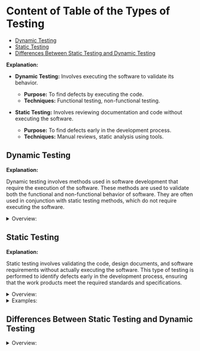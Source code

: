 <!-- markdownlint-disable MD033 -->

# Content of Table of the Types of Testing

- [Dynamic Testing](#dynamic-testing)
- [Static Testing](#static-testing)
- [Differences Between Static Testing and Dynamic Testing](#differences-between-static-testing-and-dynamic-testing)

**Explanation:**

- **Dynamic Testing:** Involves executing the software to validate its behavior.
  - **Purpose:** To find defects by executing the code.
  - **Techniques:** Functional testing, non-functional testing.

- **Static Testing:** Involves reviewing documentation and code without executing the software.
  - **Purpose:** To find defects early in the development process.
  - **Techniques:** Manual reviews, static analysis using tools.

## Dynamic Testing

**Explanation:**

Dynamic testing involves methods used in software development that require the execution of the software. These methods are used to validate both the functional and non-functional behavior of software. They are often used in conjunction with static testing methods, which do not require executing the software.

<details>
    <summary>Overview:</summary>

- **Functional Testing**

  **Explanation:**

  Functional testing is performed to verify that each function of the software application behaves as specified in the requirement document.

  <details>
      <summary>Overview:</summary>

  - **Unit Testing:** Involves testing individual components of the software. This is usually done by the developers themselves.
    - **Defects Found:** Logic errors, calculation mistakes, boundary issues, and data handling problems.

  - **Integration Testing:** Involves testing the interaction between different software modules.
    - **Defects Found:** Interface mismatches, data flow issues, integration logic errors.

  - **System Testing:** Involves testing the entire system as a whole to check the requirements.
    - **Defects Found:** System-level functional issues, end-to-end functional issues.

  - **Acceptance Testing:** The final level of testing to verify if the system meets the customer requirements.
    - **Defects Found:** Requirement mismatches, missing functionality, compliance issues.

  </details>

- **Non-functional Testing**

  **Explanation:**

  Non-functional testing is performed to check the non-functional aspects of a software application. It focuses on how the system performs rather than specific behaviors.

  <details>
      <summary>Overview:</summary>

  - **Performance Testing:** Checks how a system performs under a particular load.
    - **Defects Found:** Performance issues, slow response times, resource utilization issues.
  - **Usability Testing:** Checks the user-friendliness of the software to improve better user-experience.
    - **Defects Found:** Poor navigation, confusing user interface, accessibility issues.
  - **Security Testing (Penetration Testing):** Checks if the system is secure from external threats and vulnerabilities.
  - **Defects Found:** SQL injection, cross-site scripting (XSS), unauthorized access.
  - **Compatibility Testing:** Ensures that the software can run in different environments (different hardware, operating systems, browsers).
    - **Defects Found:** Rendering issues, functionality issues on specific platforms, browser compatibility issues.

</details>

## Static Testing

**Explanation:**

Static testing involves validating the code, design documents, and software requirements without actually executing the software. This type of testing is performed to identify defects early in the development process, ensuring that the work products meet the required standards and specifications.

<details>
    <summary>Overview:</summary>

1. **Early Detection of Defects**: Identifies potential quality issues before they become significant problems.

2. **Improved Understanding**: Helps the development team understand what they are building and ensures alignment with stakeholders' expectations.

3. **Cost and Time Savings**: Reduces the cost and effort required to fix defects by addressing them early.

4. **Enhanced Collaboration**: Promotes better collaboration between the development team and stakeholders.

5. **Quality Evaluation**: Provides the ability to evaluate the quality of work products and build confidence in them.

</details>

<details>
    <summary>Examples:</summary>

1. **Requirement Defects:**
    - **Inconsistencies:** One part of the requirements document states that the system should support up to 1000 concurrent users, while another part states that it should support up to 500 concurrent users.
    - **Ambiguities:** The requirement states, "The system should be fast." This is ambiguous because "fast" is not defined in measurable terms.
    - **Contradictions:** One requirement states that the user must be at least 18 years old to register, while another requirement states that users must be at least 21 years old to register.
    - **Omissions:** The requirements document specifies the need for user authentication but does not mention how password recovery should be handled.
    - **Inaccuracies:** The requirement states that the system should use a specific version of a software library that is no longer supported or available.
    - **Duplications:** The requirement "The system should generate monthly reports" is mentioned in multiple sections of the document, leading to potential confusion and redundancy.

2. **Design Defects:**
    - **Inefficient database structures:** The database design includes a single table with hundreds of columns, leading to slow query performance and difficulty in maintaining the database. A more efficient design would normalize the data into multiple related tables.
    - **Poor modularization:** The system's codebase is structured as a single monolithic application with tightly coupled components, making it difficult to maintain, test, and extend. A better approach would be to refactor the code into smaller, loosely coupled modules or services.

3. **Coding Defects:**
    - **Variables with undefined values:** A variable `total` is used in a calculation before it has been assigned a value, leading to unpredictable results.
    - **Undeclared variables:** A variable `count` is used in the code without being declared, causing a runtime error.
    - **Unreachable or duplicated code:** A block of code is placed after a return statement, making it unreachable.
    - **Excessive code complexity:** A method contains deeply nested loops and conditionals, making it difficult to understand and maintain.

4. **Coding Standards:**
    - **Lack of adherence to naming conventions:** Variables and methods are named inconsistently, making the code harder to read and maintain.
    - **Deviation from coding standards:** The code does not follow the project's established coding standards, such as indentation, spacing, or brace placement.

5. **Interface Defects:**
    - **Mismatching:** Numbers, types, or order of parameters between calling and called structures

6. **Security Vulnerabilities:**
    - **SQL Injection:** SQL injection occurs when an attacker is able to insert or manipulate SQL queries in an application's input fields. This can allow the attacker to execute arbitrary SQL commands, potentially gaining unauthorized access to the database, retrieving sensitive information, or modifying/deleting data.

7. **Test Basis Coverage and Traceability:**
    - **Gaps or inaccuracies between test cases and acceptance criteria:**  A test case is written to verify a feature, but it does not fully cover the acceptance criteria specified in the requirements.
    - **Missing tests for specific requirements:** A requirement specifies a feature, but there are no test cases written to verify that feature.

</details>

## Differences Between Static Testing and Dynamic Testing

<details>
    <summary>Overview:</summary>

1. **Nature of Testing:**
    - **Static Testing:** Involves reviewing work products without executing the code. It includes activities such as reviews and static analysis.
    - **Dynamic Testing:** Involves executing the software to identify defects. It includes activities such as functional testing, performance testing, and security testing.

2. **Defect Detection:**
    - **Static Testing:** Directly identifies defects in work products, such as inconsistencies in requirements or design flaws.
    - **Dynamic Testing:** Identifies failures caused by defects, which are then analyzed to determine the root cause.

3. **Applicability:**
    - **Static Testing:** Can be applied to non-executable work products, such as requirements, design documents, and user manuals.
    - **Dynamic Testing:** Can only be applied to executable work products, such as the software code.

4. **Quality Characteristics:**
    - **Static Testing:** Measures quality characteristics that are not dependent on executing the code, such as maintainability and readability.
    - **Dynamic Testing:** Measures quality characteristics that are dependent on executing the code, such as performance and security.

5. **Efficiency:**
    - **Static Testing:** More easily detects defects in rarely executed or hard-to-reach paths through the code.
    - **Dynamic Testing:** May not cover all paths through the code, especially those that are rarely executed.

6. **Cost and Time:**
    - **Static Testing:** Detects defects early in the SDLC, reducing the cost and effort required to fix them.
    - **Dynamic Testing:** Identifies defects later in the SDLC, which may be more costly and time-consuming to fix.

</details>
